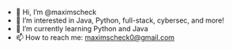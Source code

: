 - 👋 Hi, I’m @maximscheck
- 👀 I’m interested in Java, Python, full-stack, cybersec, and more!
- 🌱 I’m currently learning Python and Java
- 📫 How to reach me: maximscheck0@gmail.com

<!---
maximscheck/maximscheck is a ✨ special ✨ repository because its `README.md` (this file) appears on your GitHub profile.
You can click the Preview link to take a look at your changes.
--->
